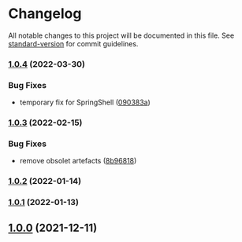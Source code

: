# Changelog

All notable changes to this project will be documented in this file. See [standard-version](https://github.com/conventional-changelog/standard-version) for commit guidelines.

### [1.0.4](https://github.com/innovation-hub-bergisches-rheinland/prox-professor-profile-service/compare/v1.0.3...v1.0.4) (2022-03-30)


### Bug Fixes

* temporary fix for SpringShell ([090383a](https://github.com/innovation-hub-bergisches-rheinland/prox-professor-profile-service/commit/090383a93902688e7b81628a0df1fdb94b4a4091))

### [1.0.3](https://github.com/innovation-hub-bergisches-rheinland/prox-professor-profile-service/compare/v1.0.2...v1.0.3) (2022-02-15)


### Bug Fixes

* remove obsolet artefacts ([8b96818](https://github.com/innovation-hub-bergisches-rheinland/prox-professor-profile-service/commit/8b96818db375544a9c93c68acf6a3aba014329ac))

### [1.0.2](https://github.com/innovation-hub-bergisches-rheinland/prox-professor-profile-service/compare/v1.0.1...v1.0.2) (2022-01-14)

### [1.0.1](https://github.com/innovation-hub-bergisches-rheinland/prox-professor-profile-service/compare/v1.0.0...v1.0.1) (2022-01-13)

## [1.0.0](https://github.com/innovation-hub-bergisches-rheinland/prox-professor-profile-service/compare/v0.2.1...v1.0.0) (2021-12-11)
